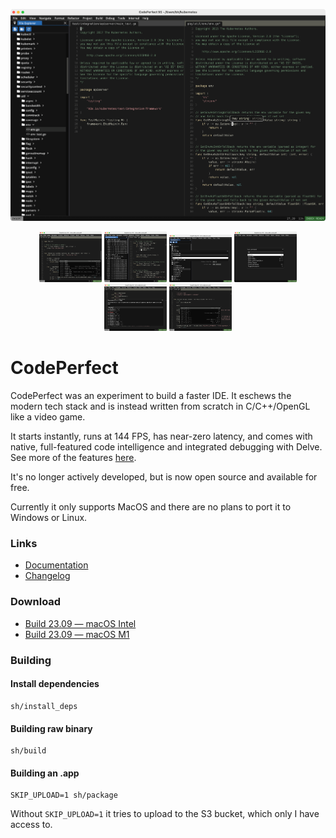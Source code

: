 <p align="center"><kbd><img src='img/download.png'></kbd></p>

<p align="center">
<kbd><img width="100" src="img/feature-autocomplete.png"></kbd> <kbd><img width="100" src="img/feature-find-references.png"></kbd> <kbd><img width="100" src="img/feature-goto-file.png"></kbd> <kbd><img width="100" src="img/feature-command-palette.png"></kbd> <kbd><img width="100" src="img/feature-generate-implementation.png"></kbd> <kbd><img width="100" src="img/feature-postfix.png"></kbd>
</p>

# CodePerfect

CodePerfect was an experiment to build a faster IDE. It eschews the modern tech
stack and is instead written from scratch in C/C++/OpenGL like a video game.

It starts instantly, runs at 144 FPS, has near-zero latency, and comes with
native, full-featured code intelligence and integrated debugging with Delve. See
more of the features [here](https://docs.codeperfect95.com).

It's no longer actively developed, but is now open source and available for
free.

Currently it only supports MacOS and there are no plans to port it to Windows or
Linux.

### Links

- [Documentation](https://docs.codeperfect95.com)
- [Changelog](https://docs.codeperfect95.com/changelog)

### Download

- [Build 23.09 — macOS Intel](https://codeperfect95.s3.us-east-2.amazonaws.com/app/mac-x64-23.09.zip)
- [Build 23.09 — macOS M1](https://codeperfect95.s3.us-east-2.amazonaws.com/app/mac-arm-23.09.zip)

### Building

#### Install dependencies

```
sh/install_deps
```

#### Building raw binary

```
sh/build
```

#### Building an .app

```
SKIP_UPLOAD=1 sh/package
```

Without `SKIP_UPLOAD=1` it tries to upload to the S3 bucket, which only I have
access to.
